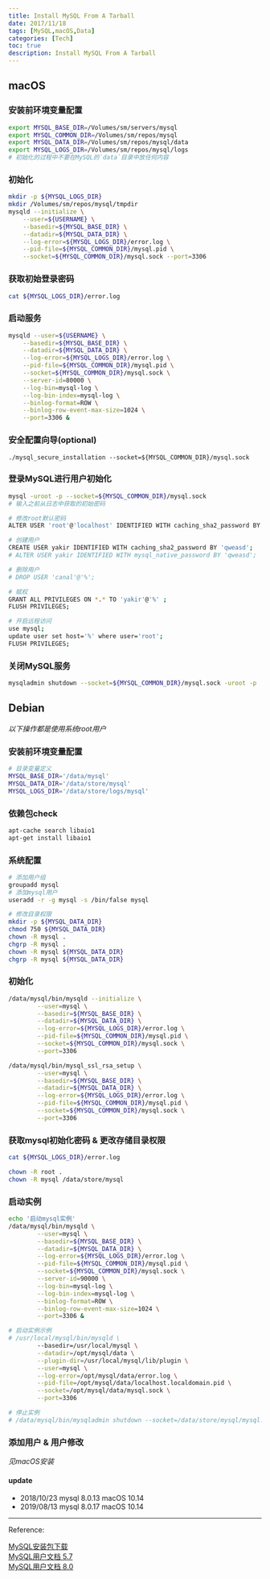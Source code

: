 ```yaml
---
title: Install MySQL From A Tarball
date: 2017/11/18
tags: [MySQL,macOS,Data]
categories: [Tech]
toc: true
description: Install MySQL From A Tarball
---
```


## macOS

### 安装前环境变量配置

```bash
export MYSQL_BASE_DIR=/Volumes/sm/servers/mysql
export MYSQL_COMMON_DIR=/Volumes/sm/repos/mysql
export MYSQL_DATA_DIR=/Volumes/sm/repos/mysql/data
export MYSQL_LOGS_DIR=/Volumes/sm/repos/mysql/logs
# 初始化的过程中不要在MySQL的`data`目录中放任何内容
```

### 初始化

```bash
mkdir -p ${MYSQL_LOGS_DIR}
mkdir /Volumes/sm/repos/mysql/tmpdir
mysqld --initialize \
	--user=${USERNAME} \
	--basedir=${MYSQL_BASE_DIR} \
	--datadir=${MYSQL_DATA_DIR} \
	--log-error=${MYSQL_LOGS_DIR}/error.log \
	--pid-file=${MYSQL_COMMON_DIR}/mysql.pid \
	--socket=${MYSQL_COMMON_DIR}/mysql.sock --port=3306
```

### 获取初始登录密码

```bash
cat ${MYSQL_LOGS_DIR}/error.log
```

### 启动服务

```bash
mysqld --user=${USERNAME} \
	--basedir=${MYSQL_BASE_DIR} \
	--datadir=${MYSQL_DATA_DIR} \
	--log-error=${MYSQL_LOGS_DIR}/error.log \
	--pid-file=${MYSQL_COMMON_DIR}/mysql.pid \
	--socket=${MYSQL_COMMON_DIR}/mysql.sock \
	--server-id=80000 \
	--log-bin=mysql-log \
	--log-bin-index=mysql-log \
	--binlog-format=ROW \
	--binlog-row-event-max-size=1024 \
	--port=3306 &
```

### 安全配置向导(optional)

```shell
./mysql_secure_installation --socket=${MYSQL_COMMON_DIR}/mysql.sock
```

### 登录MySQL进行用户初始化

```bash
mysql -uroot -p --socket=${MYSQL_COMMON_DIR}/mysql.sock
# 输入之前从日志中获取的初始密码

# 修改root默认密码
ALTER USER 'root'@'localhost' IDENTIFIED WITH caching_sha2_password BY 'qweasd';

# 创建用户
CREATE USER yakir IDENTIFIED WITH caching_sha2_password BY 'qweasd';
# ALTER USER yakir IDENTIFIED WITH mysql_native_password BY 'qweasd';

# 删除用户
# DROP USER 'canal'@'%';

# 赋权
GRANT ALL PRIVILEGES ON *.* TO 'yakir'@'%' ;
FLUSH PRIVILEGES;

# 开启远程访问
use mysql;
update user set host='%' where user='root';
FLUSH PRIVILEGES;
```

### 关闭MySQL服务

```bash
mysqladmin shutdown --socket=${MYSQL_COMMON_DIR}/mysql.sock -uroot -p
```

## Debian

  _以下操作都是使用系统root用户_

### 安装前环境变量配置

```bash
# 目录变量定义
MYSQL_BASE_DIR='/data/mysql'
MYSQL_DATA_DIR='/data/store/mysql'
MYSQL_LOGS_DIR='/data/store/logs/mysql'
```

### 依赖包check

```bash
apt-cache search libaio1
apt-get install libaio1 
```

### 系统配置

```bash
# 添加用户组
groupadd mysql 
# 添加mysql用户
useradd -r -g mysql -s /bin/false mysql 

# 修改目录权限
mkdir -p ${MYSQL_DATA_DIR}
chmod 750 ${MYSQL_DATA_DIR}
chown -R mysql .
chgrp -R mysql .
chown -R mysql ${MYSQL_DATA_DIR}
chgrp -R mysql ${MYSQL_DATA_DIR}
```

### 初始化

```bash
/data/mysql/bin/mysqld --initialize \
        --user=mysql \
        --basedir=${MYSQL_BASE_DIR} \
        --datadir=${MYSQL_DATA_DIR} \
        --log-error=${MYSQL_LOGS_DIR}/error.log \
        --pid-file=${MYSQL_COMMON_DIR}/mysql.pid \
        --socket=${MYSQL_COMMON_DIR}/mysql.sock \
        --port=3306

/data/mysql/bin/mysql_ssl_rsa_setup \
        --user=mysql \
        --basedir=${MYSQL_BASE_DIR} \
        --datadir=${MYSQL_DATA_DIR} \
        --log-error=${MYSQL_LOGS_DIR}/error.log \
        --pid-file=${MYSQL_COMMON_DIR}/mysql.pid \
        --socket=${MYSQL_COMMON_DIR}/mysql.sock \
        --port=3306
```

### 获取mysql初始化密码 & 更改存储目录权限

```bash
cat ${MYSQL_LOGS_DIR}/error.log

chown -R root .
chown -R mysql /data/store/mysql
```

### 启动实例

```bash
echo '启动mysql实例'
/data/mysql/bin/mysqld \
        --user=mysql \
        --basedir=${MYSQL_BASE_DIR} \
        --datadir=${MYSQL_DATA_DIR} \
        --log-error=${MYSQL_LOGS_DIR}/error.log \
        --pid-file=${MYSQL_COMMON_DIR}/mysql.pid \
        --socket=${MYSQL_COMMON_DIR}/mysql.sock \
        --server-id=90000 \
        --log-bin=mysql-log \
        --log-bin-index=mysql-log \
        --binlog-format=ROW \
        --binlog-row-event-max-size=1024 \
        --port=3306 &

# 启动实例示例
# /usr/local/mysql/bin/mysqld \
        --basedir=/usr/local/mysql \
        --datadir=/opt/mysql/data \
        --plugin-dir=/usr/local/mysql/lib/plugin \
        --user=mysql \
        --log-error=/opt/mysql/data/error.log \
        --pid-file=/opt/mysql/data/localhost.localdomain.pid \
        --socket=/opt/mysql/data/mysql.sock \
        --port=3306

# 停止实例
# /data/mysql/bin/mysqladmin shutdown --socket=/data/store/mysql/mysql.sock -uroot -p
```

### 添加用户 & 用户修改

*见macOS安装*

#### update 
- 2018/10/23 mysql 8.0.13 macOS 10.14
- 2019/08/13 mysql 8.0.17 macOS 10.14

--- 

Reference: 

[MySQL安装包下载](https://dev.mysql.com/downloads/mysql/)  
[MySQL用户文档 5.7](https://dev.mysql.com/doc/refman/5.7/en/)  
[MySQL用户文档 8.0](https://dev.mysql.com/doc/refman/8.0/en/)  
